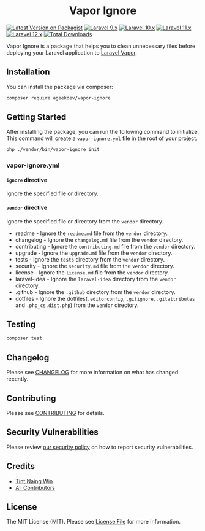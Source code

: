 <h1 align="center">Vapor Ignore</h1>

[![Latest Version on Packagist](https://img.shields.io/packagist/v/ageekdev/vapor-ignore.svg?style=flat-square)](https://packagist.org/packages/ageekdev/vapor-ignore)
[![Laravel 9.x](https://img.shields.io/badge/Laravel-9.x-red.svg?style=flat-square)](https://laravel.com/docs/9.x)
[![Laravel 10.x](https://img.shields.io/badge/Laravel-10.x-red.svg?style=flat-square)](http://laravel.com/docs/10.x)
[![Laravel 11.x](https://img.shields.io/badge/Laravel-11.x-red.svg?style=flat-square)](http://laravel.com/docs/11.x)
[![Laravel 12.x](https://img.shields.io/badge/Laravel-12.x-red.svg?style=flat-square)](http://laravel.com/docs/12.x)
[![Total Downloads](https://img.shields.io/packagist/dt/ageekdev/vapor-ignore.svg?style=flat-square)](https://packagist.org/packages/ageekdev/vapor-ignore)

Vapor Ignore is a package that helps you to clean unnecessary files before deploying your Laravel application to [Laravel Vapor](https://vapor.laravel.com/).

## Installation

You can install the package via composer:

```bash
composer require ageekdev/vapor-ignore
```

## Getting Started

After installing the package, you can run the following command to initialize. This command will create a `vapor-ignore.yml` file in the root of your project.

```bash
php ./vendor/bin/vapor-ignore init
```

### vapor-ignore.yml

#### `ignore` directive

Ignore the specified file or directory.

#### `vendor` directive

Ignore the specified file or directory from the `vendor` directory.

-   readme - Ignore the `readme.md` file from the `vendor` directory.
-   changelog - Ignore the `changelog.md` file from the `vendor` directory.
-   contributing - Ignore the `contributing.md` file from the `vendor` directory.
-   upgrade - Ignore the `upgrade.md` file from the `vendor` directory.
-   tests - Ignore the `tests` directory from the `vendor` directory.
-   security - Ignore the `security.md` file from the `vendor` directory.
-   license - Ignore the `license.md` file from the `vendor` directory.
-   laravel-idea - Ignore the `laravel-idea` directory from the `vendor` directory.
-   .github - Ignore the `.github` directory from the `vendor` directory.
-   dotfiles - Ignore the dotfiles(`.editorconfig`, `.gitignore`, `.gitattributes` and `.php_cs.dist.php`) from the `vendor` directory.

## Testing
```bash
composer test
```

## Changelog

Please see [CHANGELOG](CHANGELOG.md) for more information on what has changed recently.

## Contributing

Please see [CONTRIBUTING](.github/CONTRIBUTING.md) for details.

## Security Vulnerabilities

Please review [our security policy](../../security/policy) on how to report security vulnerabilities.

## Credits

-   [Tint Naing Win](https://github.com/tintnaingwinn)
-   [All Contributors](../../contributors)

## License

The MIT License (MIT). Please see [License File](LICENSE.md) for more information.
